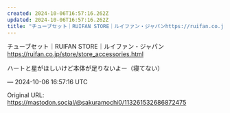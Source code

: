 ```yaml
---
created: 2024-10-06T16:57:16.262Z
updated: 2024-10-06T16:57:16.262Z
title: "チューブセット｜RUIFAN STORE｜ルイファン・ジャパンhttps://ruifan.co.jp/store/store_accessories.html[...]"
---
```


<p>チューブセット｜RUIFAN STORE｜ルイファン・ジャパン<br /><a href="https://ruifan.co.jp/store/store_accessories.html" target="_blank" rel="nofollow noopener noreferrer" translate="no"><span class="invisible">https://</span><span class="ellipsis">ruifan.co.jp/store/store_acces</span><span class="invisible">sories.html</span></a></p><p>ハートと星がほしいけど本体が足りないよー（寝てない）</p>

&mdash; 2024-10-06 16:57:16 UTC

Original URL: https://mastodon.social/@sakuramochi0/113261532686872475
